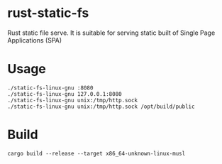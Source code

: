 # rust-static-fs
Rust static file serve.
It is suitable for serving static built of Single Page Applications (SPA)
# Usage
```
./static-fs-linux-gnu :8080
./static-fs-linux-gnu 127.0.0.1:8080
./static-fs-linux-gnu unix:/tmp/http.sock
./static-fs-linux-gnu unix:/tmp/http.sock /opt/build/public
```
# Build
```
cargo build --release --target x86_64-unknown-linux-musl
```
